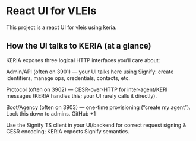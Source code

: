 # React UI for VLEIs

This project is a react UI for vleis using keria.


## How the UI talks to KERIA (at a glance)

KERIA exposes three logical HTTP interfaces you’ll care about:

Admin/API (often on 3901) — your UI talks here using Signify: create identifiers, manage ops, credentials, contacts, etc.

Protocol (often on 3902) — CESR-over-HTTP for inter-agent/KERI messages (KERIA handles this; your UI rarely calls it directly).

Boot/Agency (often on 3903) — one-time provisioning (“create my agent”). Lock this down to admins. 
GitHub
+1

Use the Signify TS client in your UI/backend for correct request signing & CESR encoding; KERIA expects Signify semantics.